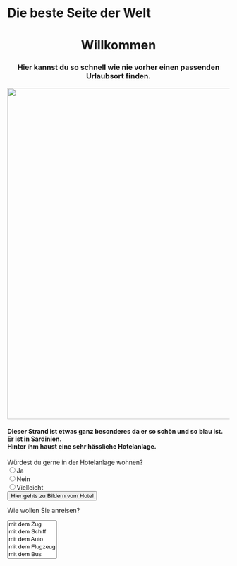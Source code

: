 <head>
  <h1>Die beste Seite der Welt</h1>
</head>
<body>
		<h1 align="center">Willkommen</h1>
		<h3 align="center">Hier kannst du so schnell wie nie vorher einen passenden Urlaubsort finden.</h3>
           <img src="bild1.jpg" width="550" height="750">
           <h4>
             Dieser Strand ist etwas ganz besonderes da er so schön und so blau ist.<br>
             Er ist in Sardinien.<br>
             Hinter ihm haust eine sehr hässliche Hotelanlage.
           </h4>
           <p> Würdest du gerne in der Hotelanlage wohnen?<br>
           <input type="radio" name="r1"  onclick="alert('Du Umweltverschmutzer!')" value="Ja">Ja<br>
           <input type="radio" name="r1"  onclick="alert('Gute Entscheidung...')" value="Nein">Nein<br>
           <input type="radio" name="r1"  onclick="alert('Ja oder Nein?')" value="Vielleicht">Vielleicht<br>
           <button onclick="alert('Äähhh... Nö :^)')">Hier gehts zu Bildern vom Hotel</button>
           <form action="select.htm">
             <p>
              Wie wollen Sie anreisen?
             </p>
             <select name="Anreise" size="5" onchange="alert(this.form.Anreise.options[this.form.Anreise.selectedIndex].value)">
               <option value="Gut, sehr Umweltfreundlich.">mit dem Zug</option>
               <option value="Du CO2 Schleuder">mit dem Schiff</option>
               <option value="Schäm dich!">mit dem Auto</option>
               <option value="Ist das dein Ernst?Dafür wirst du büßen müssen!">mit dem Flugzeug</option>
               <option value="Du bist auf dem richtigen Weg!">mit dem Bus</option>
             </select>
            </form>
